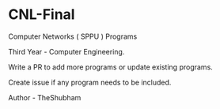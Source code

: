 # CNL-Final
 Computer Networks ( SPPU ) Programs

Third Year - Computer Engineering.

Write a PR to add more programs or update existing programs.

Create issue if any program needs to be included.

Author - TheShubham